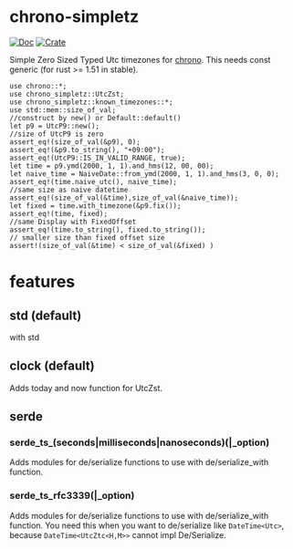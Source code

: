 # chrono-simpletz
[![Doc](https://docs.rs/chrono-simpletz/badge.svg)](https://docs.rs/chrono-simpletz)
[![Crate](https://img.shields.io/crates/v/chrono-simpletz.svg)](https://crates.io/crates/chrono-simpletz)


Simple Zero Sized Typed Utc timezones for [chrono](https://docs.rs/chrono/).
This needs const generic (for rust >= 1.51 in stable).
```
use chrono::*;
use chrono_simpletz::UtcZst;
use chrono_simpletz::known_timezones::*;
use std::mem::size_of_val;
//construct by new() or Default::default()
let p9 = UtcP9::new();
//size of UtcP9 is zero
assert_eq!(size_of_val(&p9), 0);
assert_eq!(&p9.to_string(), "+09:00");
assert_eq!(UtcP9::IS_IN_VALID_RANGE, true);
let time = p9.ymd(2000, 1, 1).and_hms(12, 00, 00);
let naive_time = NaiveDate::from_ymd(2000, 1, 1).and_hms(3, 0, 0);
assert_eq!(time.naive_utc(), naive_time);
//same size as naive datetime
assert_eq!(size_of_val(&time),size_of_val(&naive_time));
let fixed = time.with_timezone(&p9.fix());
assert_eq!(time, fixed);
//same Display with FixedOffset
assert_eq!(time.to_string(), fixed.to_string());
// smaller size than fixed offset size
assert!(size_of_val(&time) < size_of_val(&fixed) )
```

# features
## std (default)
with std

## clock (default)
Adds today and now function for UtcZst. 

## serde
### serde_ts_(seconds|milliseconds|nanoseconds)(|_option)
Adds modules for de/serialize functions to use with de/serialize_with function.

### serde_ts_rfc3339(|_option)
Adds modules for de/serialize functions to use with de/serialize_with function.
You need this when you want to de/serialize like `DateTime<Utc>`, because `DateTime<UtcZtc<H,M>>` cannot impl De/Serialize.
